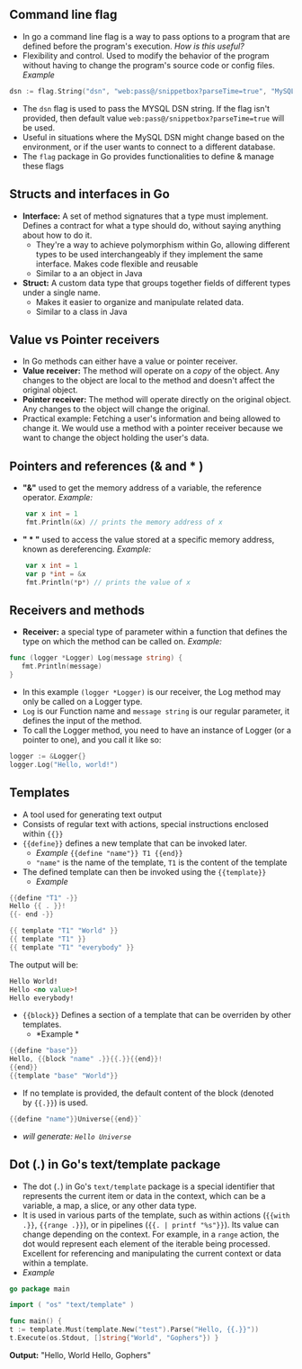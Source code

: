 ## **Command line flag** 
- In go a command line flag is a way to pass options to a program that are defined before the program's execution. 
*How is this useful?* 
- Flexibility and control. Used to modify the behavior of the program without having to change the program's source code or config files.
*Example* 
```go 
dsn := flag.String("dsn", "web:pass@/snippetbox?parseTime=true", "MySQL data source name")
```
- The ```dsn``` flag is used  to pass the MYSQL DSN string. If the flag isn't provided, then default value ```web:pass@/snippetbox?parseTime=true``` will be used. 
- Useful in situations where the MySQL DSN might change based on the environment, or if the user wants to connect to a different database. 
- The `flag` package in Go provides functionalities to define & manage these flags 

## Structs and interfaces in Go 
- **Interface:** A set of method signatures that a type must implement. Defines a contract for what a type should do, without saying anything about how to do it. 
	- They're a way to achieve polymorphism within Go, allowing different types to be used interchangeably if they implement the same interface. Makes code flexible and reusable 
	- Similar to a an object in Java 
- **Struct:** A custom data type that groups together fields of different types under a single name. 
	- Makes it easier to organize and manipulate related data.
	-  Similar to a class in Java 

## Value vs Pointer receivers 
- In Go methods can either have a value or pointer receiver. 
- **Value receiver:** The method will operate on a *copy* of the object. Any changes to the object are local to the method and doesn't affect the original object. 
- **Pointer receiver:** The method will operate directly on the original object. Any changes to the object will change the original. 
- Practical example: Fetching a user's information and being allowed to change it. We would use a method with a pointer receiver because we want to change the object holding the user's data. 
## Pointers and references (& and * ) 
- **"&"** used to get the memory address of a variable, the reference operator. 
*Example:* 
```go
	var x int = 1 
	fmt.Println(&x) // prints the memory address of x 
```
- **" * "** used to access the value stored at a specific memory address, known as dereferencing.
*Example:* 
```go
	var x int = 1 
	var p *int = &x
	fmt.Println(*p*) // prints the value of x 
```

## Receivers and methods 
- **Receiver:** a special type of parameter within a function that defines the type on which the method can be called on. 
 *Example:* 
 ```go
 func (logger *Logger) Log(message string) {
    fmt.Println(message)
}
```
- In this example `(logger *Logger)` is our receiver, the Log method may only be called on a Logger type. 
- `Log` is our Function name and `message string` is our regular parameter, it defines the input of the method. 
- To call the Logger method, you need to have an instance of Logger (or a pointer to one), and you call it like so: 
```go 
logger := &Logger{}
logger.Log("Hello, world!")
```

## Templates 
- A tool used for generating text output 
- Consists of regular text with actions, special instructions enclosed within `{{}}` 
- ``{{define}}`` defines a new template that can be invoked later. 
	- *Example* `{{define "name"}} T1 {{end}}` 
	- `"name"` is the name of the template, `T1` is the content of the template
- The defined template can then be invoked using the `{{template}}`
	- *Example* 	
```go
{{define "T1" -}}
Hello {{ . }}!
{{- end -}}

{{ template "T1" "World" }}
{{ template "T1" }}
{{ template "T1" "everybody" }}
```
The output will be: 
```html
Hello World!
Hello <no value>!
Hello everybody!
```

- ``{{block}}`` Defines a section of a template that can be overriden by other templates. 
	- *Example *
```go
{{define "base"}}
Hello, {{block "name" .}}{{.}}{{end}}!
{{end}}
{{template "base" "World"}}

```
- If no  template is provided, the default content of the block (denoted by `{{.}}`) is used.
```go
{{define "name"}}Universe{{end}}`
``` 
- *will generate: `Hello Universe`*
## Dot (.) in Go's text/template package
 - The dot (`.`) in Go's `text/template` package is a special identifier that represents the current item or data in the context, which can be a variable, a map, a slice, or any other data type.
- It is used in various parts of the template, such as within actions (`{{with .}}`, `{{range .}}`), or in pipelines (`{{. | printf "%s"}}`). Its value can change depending on the context. For example, in a `range` action, the dot would represent each element of the iterable being processed. Excellent for referencing and manipulating the current context or data within a template.
 - *Example*
```go
go package main

import ( "os" "text/template" )

func main() { 
t := template.Must(template.New("test").Parse("Hello, {{.}}")) 
t.Execute(os.Stdout, []string{"World", "Gophers"}) }
```
**Output:** "Hello, World Hello, Gophers"